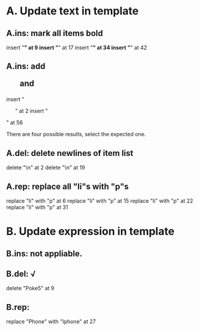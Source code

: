 # A. Update text in template
## A.ins: mark all items bold 
  insert "<b>" at 9
  insert "</b>" at 17 
  insert "<b>" at 34 
  insert "</b>" at 42

## A.ins: add <ul> and </ul>
  insert "<ul>" at 2
  insert "</ul>" at 56
 
 There are four possible results, select the expected one.

## A.del: delete newlines of item list
  delete "\n" at 2
  delete "\n" at 19

## A.rep: replace all "li"s with "p"s 
  replace "li" with "p" at 6
  replace "li" with "p" at 15
  replace "li" with "p" at 22
  replace "li" with "p" at 31

# B. Update expression in template

## B.ins: not appliable.

## B.del: √
  delete "Poke5" at 9

## B.rep: 
  replace "Phone" with "Iphone" at 27
